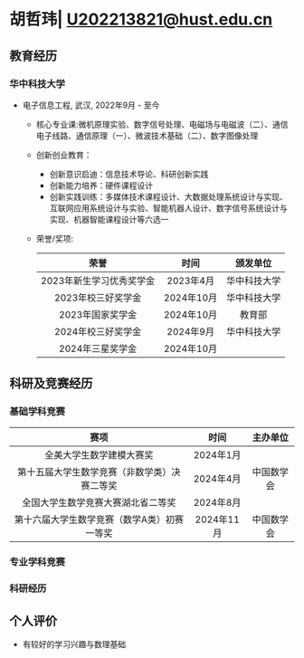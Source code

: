# 胡哲玮| U202213821@hust.edu.cn

##  <i class="fa fa-cogs" aria-hidden="true"></i> 教育经历

### 华中科技大学

* 电子信息工程, 武汉, 2022年9月 - 至今
    * 核心专业课:微机原理实验、数字信号处理、电磁场与电磁波（二）、通信电子线路、通信原理（一）、微波技术基础（二）、数字图像处理
    * 创新创业教育：
      * 创新意识启迪：信息技术导论、科研创新实践
      * 创新能力培养：硬件课程设计
      * 创新实践训练：多媒体技术课程设计、大数据处理系统设计与实现、互联网应用系统设计与实验、智能机器人设计、数字信号系统设计与实现、机器智能课程设计等六选一
    * 荣誉/奖项:


      | 荣誉 | 时间 | 颁发单位 |
      | :---: | :--: | :---: |
      | 2023年新生学习优秀奖学金 | 2023年4月 | 华中科技大学 |
      | 2023年校三好奖学金 | 2024年10月 | 华中科技大学 |
      | 2023年国家奖学金 | 2024年10月 | 教育部 |
      | 2024年校三好奖学金 | 2024年9月 | 华中科技大学 |
      | 2024年三星奖学金 | 2024年10月 |  |




##  <i class="fa fa-briefcase" aria-hidden="true"></i> 科研及竞赛经历
     
### 基础学科竞赛

| 赛项 | 时间 | 主办单位 |
| :---: | :--: | :---: |
| 全美大学生数学建模大赛奖 | 2024年1月 |  |
| 第十五届大学生数学竞赛（非数学类）决赛二等奖 | 2024年4月 | 中国数学会 |
| 全国大学生数学竞赛大赛湖北省二等奖 | 2024年8月 |  |
| 第十六届大学生数学竞赛（数学A类）初赛一等奖 | 2024年11月 | 中国数学会 |

### 专业学科竞赛

### 科研经历


##  <i class="fa fa-briefcase" aria-hidden="true"></i> 个人评价

* 有较好的学习兴趣与数理基础